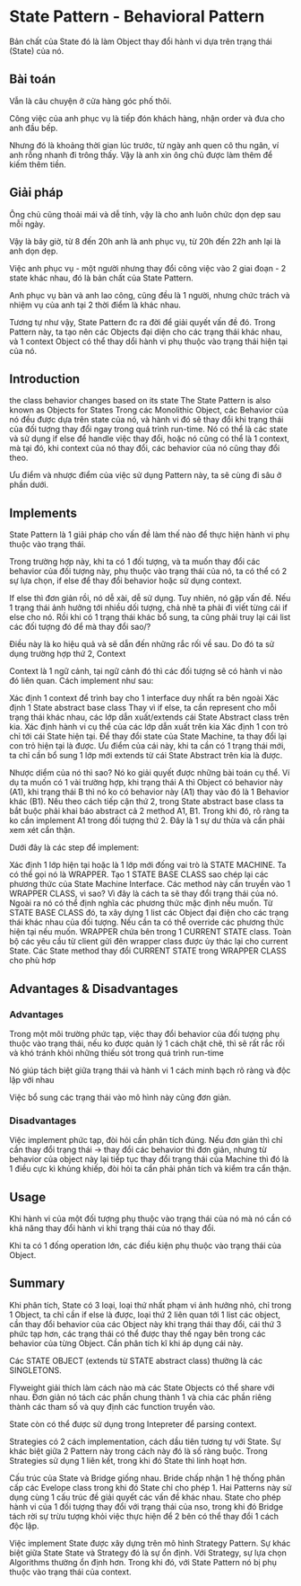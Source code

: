 # State Pattern - Behavioral Pattern
Bản chất của State đó là làm Object thay đổi hành vi dựa trên trạng thái (State) của nó.

## Bài toán
Vẫn là câu chuyện ở cửa hàng góc phố thôi.

Công việc của anh phục vụ là tiếp đón khách hàng, nhận order và đưa cho anh đầu bếp.

Nhưng đó là khoảng thời gian lúc trước, từ ngày anh quen cô thu ngân, ví anh rỗng nhanh đi trông thấy. Vậy là anh xin ông chủ được làm thêm để kiếm thêm tiền.

## Giải pháp
Ông chủ cũng thoải mái và dễ tính, vậy là cho anh luôn chức dọn dẹp sau mỗi ngày.

Vậy là bây giờ, từ 8 đến 20h anh là anh phục vụ, từ 20h đến 22h anh lại là anh dọn dẹp.

Việc anh phục vụ - một người nhưng thay đổi công việc vào 2 giai đoạn - 2 state khác nhau, đó là bản chất của State Pattern.

Anh phục vụ bàn và anh lao công, cũng đều là 1 người, nhưng chức trách và nhiệm vụ của anh tại 2 thời điểm là khác nhau.

Tương tự như vậy, State Pattern đc ra đời để giải quyết vấn đề đó. Trong Pattern này, ta tạo nên các Objects đại diện cho các trạng thái khác nhau, và 1 context Object có thể thay dổi hành vi phụ thuộc vào trạng thái hiện tại của nó.

## Introduction
the class behavior changes based on its state
The State Pattern is also known as Objects for States
Trong các Monolithic Object, các Behavior của nó đều được dựa trên state của nó, và hành vi đó sẽ thay đổi khi trạng thái của đối tượng thay đổi ngay trong quá trình run-time. Nó có thể là các state và sử dụng if else để handle việc thay đổi, hoặc nó cũng có thể là 1 context, mà tại đó, khi context của nó thay đổi, các behavior của nó cũng thay đổi theo.

Ưu điểm và nhược điểm của việc sử dụng Pattern này, ta sẽ cùng đi sâu ở phần dưới.

## Implements
State Pattern là 1 giải pháp cho vấn đề làm thế nào để thực hiện hành vi phụ thuộc vào trạng thái.

Trong trường hợp này, khi ta có 1 đối tượng, và ta muốn thay đổi các behavior của đối tượng này, phụ thuộc vào trạng thái của nó, ta có thể có 2 sự lựa chọn, if else để thay đổi behavior hoặc sử dụng context.

If else thì đơn giản rồi, nó dễ xài, dễ sử dụng. Tuy nhiên, nó gặp vấn đề. Nếu 1 trạng thái ảnh hưởng tới nhiều dối tượng, chả nhẽ ta phải đi viết từng cái if else cho nó. Rồi khi có 1 trạng thái khác bổ sung, ta cũng phải truy lại cái list các đối tượng đó để mà thay đổi sao/?

Điều này là ko hiệu quả và sẽ dẫn đến những rắc rối về sau. Do đó ta sử dụng trường hợp thứ 2, Context

Context là 1 ngữ cảnh, tại ngữ cảnh đó thì các đối tượng sẽ có hành vi nào đó liên quan. Cách implement như sau:

Xác định 1 context để trình bay cho 1 interface duy nhất ra bên ngoài
Xác định 1 State abstract base class
Thay vì if else, ta cần represent cho mỗi trạng thái khác nhau, các lớp dẫn xuất/extends cái State Abstract class trên kia.
Xác định hành vi cụ thể của các lớp dẫn xuất trên kia
Xác định 1 con trỏ chỉ tới cái State hiện tại.
Để thay đổi state của State Machine, ta thay đổi lại con trỏ hiện tại là được.
Ưu điểm của cái này, khi ta cần có 1 trạng thái mới, ta chỉ cần bổ sung 1 lớp mới extends từ cái State Abstract trên kia là được.

Nhược diểm của nó thì sao? Nó ko giải quyết được những bài toán cụ thể. Ví dụ ta muốn có 1 vài trường hợp, khi trạng thái A thì Object có behavior này (A1), khi trạng thái B thì nó ko có behavior này (A1) thay vào đó là 1 Behavior khác (B1). Nếu theo cách tiếp cận thứ 2, trong State abstract base class ta bắt buộc phải khai báo abstract cả 2 method A1, B1. Trong khi đó, rõ ràng ta ko cần implement A1 trong đối tượng thứ 2. Đây là 1 sự dư thừa và cần phải xem xét cẩn thận.

Dưới đây là các step để implement:

Xác định 1 lớp hiện tại hoặc là 1 lớp mới đống vai trò là STATE MACHINE. Ta có thể gọi nó là WRAPPER.
Tạo 1 STATE BASE CLASS sao chép lại các phương thức của State Machine Interface. Các method này cần truyền vào 1 WRAPPER CLASS, vì sao? Vì đây là cách ta sẽ thay đổi trạng thái của nó. Ngoài ra nó có thể định nghĩa các phương thức mặc định nếu muốn.
Từ STATE BASE CLASS đó, ta xây dựng 1 list các Object đại điện cho các trạng thái khác nhau của đối tượng. Nếu cần ta có thể override các phương thức hiện tại nếu muốn.
WRAPPER chứa bên trong 1 CURRENT STATE class.
Toàn bộ các yêu cầu từ client gửi đên wrapper class được ủy thác lại cho current State.
Các State method thay đổi CURRENT STATE trong WRAPPER CLASS cho phù hơp

## Advantages & Disadvantages
### Advantages
Trong một môi trường phức tạp, việc thay đổi behavior của đối tượng phụ thuộc vào trạng thái, nếu ko được quản lý 1 cách chặt chẽ, thì sẽ rất rắc rối và khó tránh khỏi những thiếu sót trong quá trình run-time

Nó giúp tách biệt giữa trạng thái và hành vi 1 cách minh bạch rõ ràng và độc lập với nhau

Việc bổ sung các trạng thái vào mô hình này cũng đơn giản.

### Disadvantages
Việc implement phức tạp, đòi hỏi cần phân tích đúng. Nếu đơn giản thì chỉ cần thay đổi trạng thái -> thay đổi các behavior thì đơn giản, nhưng từ behavior của object này lại tiếp tục thay đổi trạng thái của Machine thì đó là 1 điều cực kì khủng khiếp, đòi hỏi ta cần phải phân tích và kiểm tra cẩn thận.

## Usage
Khi hành vi của một đối tượng phụ thuộc vào trạng thái của nó mà nó cần có khả năng thay đổi hành vi khi trạng thái của nó thay đổi.

Khi ta có 1 đống operation lớn, các điều kiện phụ thuộc vào trạng thái của Object.

## Summary
Khi phân tích, State có 3 loại, loại thứ nhất phạm vi ảnh hưởng nhỏ, chỉ trong 1 Object, ta chỉ cần if else là được, loại thứ 2 liên quan tới 1 list các object, cần thay đổi behavior của các Object này khi trạng thái thay đổi, cái thứ 3 phức tạp hơn, các trạng thái có thể được thay thế ngay bên trong các behavior của từng Object. Cần phân tích kĩ khi áp dụng cái này.

Các STATE OBJECT (extends từ STATE abstract class) thường là các SINGLETONS.

Flyweight giải thích làm cách nào mà các State Objects có thể share với nhau. Đơn giản nó tách các phần chung thành 1 và chia các phần riêng thành các tham số và quy định các function truyền vào.

State còn có thể được sử dụng trong Intepreter để parsing context.

Strategies có 2 cách implementation, cách dầu tiên tương tự với State. Sự khác biệt giữa 2 Pattern này trong cách này đó là số ràng buộc. Trong Strategies sử dụng 1 liên kết, trong khi đó State thì linh hoạt hơn.

Cấu trúc của State và Bridge giống nhau. Bride chấp nhận 1 hệ thống phân cấp các Evelope class trong khi đó State chỉ cho phép 1. Hai Patterns này sử dụng cùng 1 cấu trúc đề giải quyết các vấn đề khác nhau. State cho phép hành vi của 1 đối tượng thay đổi với trạng thái của nso, trong khi đó Bridge tách rời sự trừu tượng khỏi việc thực hiện để 2 bên có thể thay đổi 1 cách độc lập.

Việc implement State được xây dựng trên mô hình Strategy Pattern. Sự khác biệt giữa State State và Strategy đó là sự ổn định. Với Strategy, sự lựa chọn Algorithms thường ổn định hơn. Trong khi đó, với State Pattern nó bị phụ thuộc vào trạng thái của context.